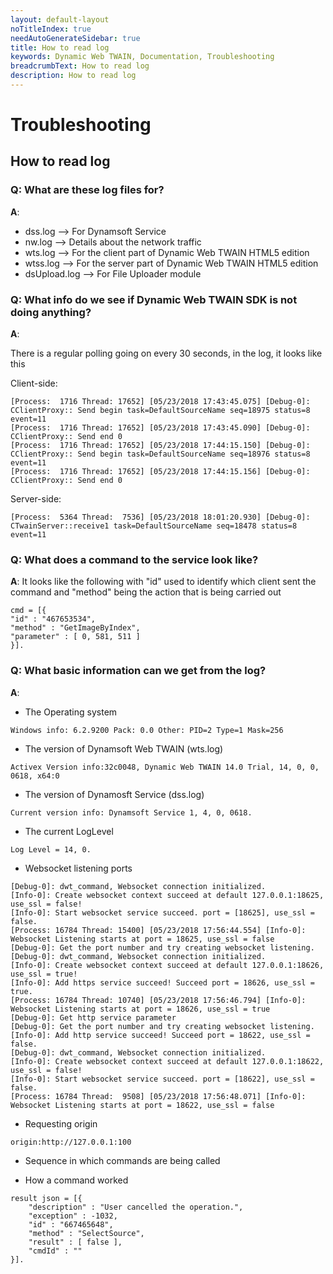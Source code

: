```yaml
---
layout: default-layout
noTitleIndex: true
needAutoGenerateSidebar: true
title: How to read log
keywords: Dynamic Web TWAIN, Documentation, Troubleshooting
breadcrumbText: How to read log
description: How to read log
---
```


# Troubleshooting

## How to read log

### Q: What are these log files for?

**A**:

- dss.log --> For Dynamsoft Service
- nw.log --> Details about the network traffic
- wts.log --> For the client part of Dynamic Web TWAIN HTML5 edition
- wtss.log --> For the server part of Dynamic Web TWAIN HTML5 edition
- dsUpload.log --> For File Uploader module

### Q: What info do we see if Dynamic Web TWAIN SDK is not doing anything?

**A**:

There is a regular polling going on every 30 seconds, in the log, it looks like this

Client-side:

```
[Process:  1716 Thread: 17652] [05/23/2018 17:43:45.075] [Debug-0]: CClientProxy:: Send begin task=DefaultSourceName seq=18975 status=8 event=11
[Process:  1716 Thread: 17652] [05/23/2018 17:43:45.090] [Debug-0]: CClientProxy:: Send end 0
[Process:  1716 Thread: 17652] [05/23/2018 17:44:15.150] [Debug-0]: CClientProxy:: Send begin task=DefaultSourceName seq=18976 status=8 event=11
[Process:  1716 Thread: 17652] [05/23/2018 17:44:15.156] [Debug-0]: CClientProxy:: Send end 0
```

Server-side:

```
[Process:  5364 Thread:  7536] [05/23/2018 18:01:20.930] [Debug-0]: CTwainServer::receive1 task=DefaultSourceName seq=18478 status=8 event=11
```

### Q: What does a command to the service look like?

**A**: It looks like the following with "id" used to identify which client sent the command and "method" being the action that is being carried out

```
cmd = [{
"id" : "467653534",
"method" : "GetImageByIndex",
"parameter" : [ 0, 581, 511 ]
}].
```

### Q: What basic information can we get from the log?

**A**:

- The Operating system

```
Windows info: 6.2.9200 Pack: 0.0 Other: PID=2 Type=1 Mask=256
```

- The version of Dynamsoft Web TWAIN (wts.log)

```
Activex Version info:32c0048, Dynamic Web TWAIN 14.0 Trial, 14, 0, 0, 0618, x64:0
```

- The version of Dynamosft Service (dss.log)

```
Current version info: Dynamsoft Service 1, 4, 0, 0618.
```

- The current LogLevel

```
Log Level = 14, 0.
```

- Websocket listening ports

```
[Debug-0]: dwt_command, Websocket connection initialized.
[Info-0]: Create websocket context succeed at default 127.0.0.1:18625, use_ssl = false!
[Info-0]: Start websocket service succeed. port = [18625], use_ssl = false.
[Process: 16784 Thread: 15400] [05/23/2018 17:56:44.554] [Info-0]: Websocket Listening starts at port = 18625, use_ssl = false
[Debug-0]: Get the port number and try creating websocket listening.
[Debug-0]: dwt_command, Websocket connection initialized.
[Info-0]: Create websocket context succeed at default 127.0.0.1:18626, use_ssl = true!
[Info-0]: Add https service succeed! Succeed port = 18626, use_ssl = true.
[Process: 16784 Thread: 10740] [05/23/2018 17:56:46.794] [Info-0]: Websocket Listening starts at port = 18626, use_ssl = true
[Debug-0]: Get http service parameter
[Debug-0]: Get the port number and try creating websocket listening.
[Info-0]: Add http service succeed! Succeed port = 18622, use_ssl = false.
[Debug-0]: dwt_command, Websocket connection initialized.
[Info-0]: Create websocket context succeed at default 127.0.0.1:18622, use_ssl = false!
[Info-0]: Start websocket service succeed. port = [18622], use_ssl = false.
[Process: 16784 Thread:  9508] [05/23/2018 17:56:48.071] [Info-0]: Websocket Listening starts at port = 18622, use_ssl = false
```

- Requesting origin

```
origin:http://127.0.0.1:100
```

- Sequence in which commands are being called

- How a command worked

```
result json = [{
    "description" : "User cancelled the operation.",
    "exception" : -1032,
    "id" : "667465648",
    "method" : "SelectSource",
    "result" : [ false ],
    "cmdId" : ""
}].
```
